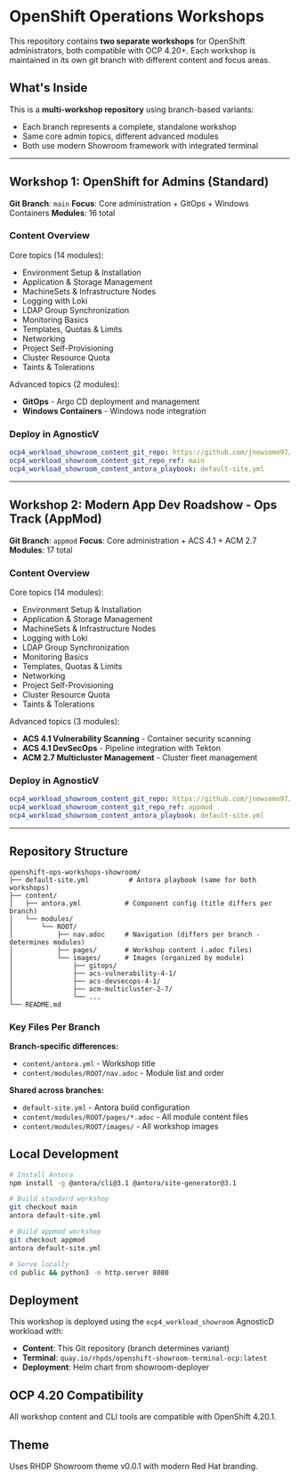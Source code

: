 # OpenShift Operations Workshops

This repository contains **two separate workshops** for OpenShift administrators, both compatible with OCP 4.20+. Each workshop is maintained in its own git branch with different content and focus areas.

## What's Inside

This is a **multi-workshop repository** using branch-based variants:
- Each branch represents a complete, standalone workshop
- Same core admin topics, different advanced modules
- Both use modern Showroom framework with integrated terminal

---

## Workshop 1: OpenShift for Admins (Standard)

**Git Branch**: `main`
**Focus**: Core administration + GitOps + Windows Containers
**Modules**: 16 total

### Content Overview
Core topics (14 modules):
- Environment Setup & Installation
- Application & Storage Management
- MachineSets & Infrastructure Nodes
- Logging with Loki
- LDAP Group Synchronization
- Monitoring Basics
- Templates, Quotas & Limits
- Networking
- Project Self-Provisioning
- Cluster Resource Quota
- Taints & Tolerations

Advanced topics (2 modules):
- **GitOps** - Argo CD deployment and management
- **Windows Containers** - Windows node integration

### Deploy in AgnosticV
```yaml
ocp4_workload_showroom_content_git_repo: https://github.com/jnewsome97/openshift-ops-workshops-showroom.git
ocp4_workload_showroom_content_git_repo_ref: main
ocp4_workload_showroom_content_antora_playbook: default-site.yml
```

---

## Workshop 2: Modern App Dev Roadshow - Ops Track (AppMod)

**Git Branch**: `appmod`
**Focus**: Core administration + ACS 4.1 + ACM 2.7
**Modules**: 17 total

### Content Overview
Core topics (14 modules):
- Environment Setup & Installation
- Application & Storage Management
- MachineSets & Infrastructure Nodes
- Logging with Loki
- LDAP Group Synchronization
- Monitoring Basics
- Templates, Quotas & Limits
- Networking
- Project Self-Provisioning
- Cluster Resource Quota
- Taints & Tolerations

Advanced topics (3 modules):
- **ACS 4.1 Vulnerability Scanning** - Container security scanning
- **ACS 4.1 DevSecOps** - Pipeline integration with Tekton
- **ACM 2.7 Multicluster Management** - Cluster fleet management

### Deploy in AgnosticV
```yaml
ocp4_workload_showroom_content_git_repo: https://github.com/jnewsome97/openshift-ops-workshops-showroom.git
ocp4_workload_showroom_content_git_repo_ref: appmod
ocp4_workload_showroom_content_antora_playbook: default-site.yml
```

---

## Repository Structure

```
openshift-ops-workshops-showroom/
├── default-site.yml          # Antora playbook (same for both workshops)
├── content/
│   ├── antora.yml           # Component config (title differs per branch)
│   └── modules/
│       └── ROOT/
│           ├── nav.adoc     # Navigation (differs per branch - determines modules)
│           ├── pages/       # Workshop content (.adoc files)
│           └── images/      # Images (organized by module)
│               ├── gitops/
│               ├── acs-vulnerability-4-1/
│               ├── acs-devsecops-4-1/
│               ├── acm-multicluster-2-7/
│               └── ...
└── README.md
```

### Key Files Per Branch

**Branch-specific differences:**
- `content/antora.yml` - Workshop title
- `content/modules/ROOT/nav.adoc` - Module list and order

**Shared across branches:**
- `default-site.yml` - Antora build configuration
- `content/modules/ROOT/pages/*.adoc` - All module content files
- `content/modules/ROOT/images/` - All workshop images

## Local Development

```bash
# Install Antora
npm install -g @antora/cli@3.1 @antora/site-generator@3.1

# Build standard workshop
git checkout main
antora default-site.yml

# Build appmod workshop
git checkout appmod
antora default-site.yml

# Serve locally
cd public && python3 -m http.server 8080
```

## Deployment

This workshop is deployed using the `ocp4_workload_showroom` AgnosticD workload with:
- **Content**: This Git repository (branch determines variant)
- **Terminal**: `quay.io/rhpds/openshift-showroom-terminal-ocp:latest`
- **Deployment**: Helm chart from showroom-deployer

## OCP 4.20 Compatibility

All workshop content and CLI tools are compatible with OpenShift 4.20.1.

## Theme

Uses RHDP Showroom theme v0.0.1 with modern Red Hat branding.

